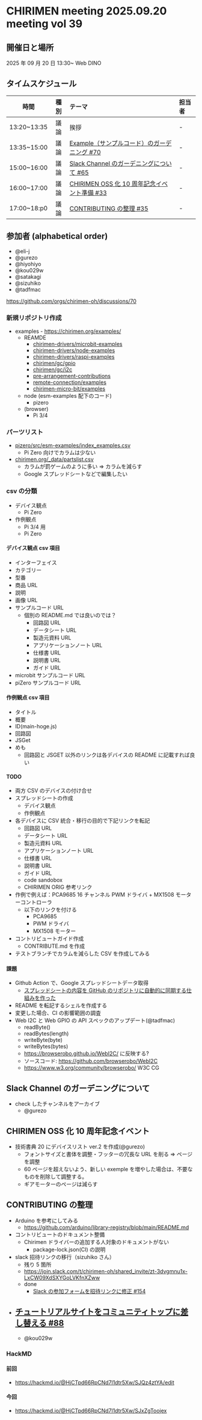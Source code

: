 # CHIRIMEN meeting 2025.09.20 meeting vol 39

## 開催日と場所

2025 年 09 月 20 日 13:30~ Web DINO

## タイムスケジュール

|    時間     | 種別 | テーマ                                                                                            | 担当者 |
| :---------: | :--: | :------------------------------------------------------------------------------------------------ | :----- |
| 13:20~13:35 | 議論 | 挨拶                                                                                              | -      |
| 13:35~15:00 | 議論 | [Example（サンプルコード）のガーデニング #70](https://github.com/orgs/chirimen-oh/discussions/70) | -      |
| 15:00~16:00 | 議論 | [Slack Channel のガーデニングについて #65](https://github.com/orgs/chirimen-oh/discussions/65)    | -      |
| 16:00~17:00 | 議論 | [CHIRIMEN OSS 化 10 周年記念イベント準備 #33](https://github.com/orgs/chirimen-oh/discussions/33) | -      |
| 17:00~18:p0 | 議論 | [CONTRIBUTING の整理 #35](https://github.com/orgs/chirimen-oh/discussions/35)                     | -      |

## 参加者 (alphabetical order)

- @eli-j
- @gurezo
- @hiyohiyo
- @kou029w
- @satakagi
- @sizuhiko
- @tadfmac

https://github.com/orgs/chirimen-oh/discussions/70

### 新規リポジトリ作成

- examples - https://chirimen.org/examples/
  - REAMDE
    - [chirimen-drivers/microbit-examples](https://github.com/chirimen-oh/chirimen-drivers/tree/master/microbit-examples)
    - [chirimen-drivers/node-examples](https://github.com/chirimen-oh/chirimen-drivers/tree/master/node-examples)
    - [chirimen-drivers/raspi-examples](https://github.com/chirimen-oh/chirimen-drivers/tree/master/raspi-examples)
    - [chirimen/gc/gpio](https://github.com/chirimen-oh/chirimen/tree/master/gc/gpio)
    - [chirimen/gc/i2c](https://github.com/chirimen-oh/chirimen/tree/master/gc/i2c)
    - [pre-arrangement-contributions](https://github.com/chirimen-oh/pre-arrangement-contributions)
    - [remote-connection/examples](https://github.com/chirimen-oh/remote-connection/tree/master/examples)
    - [chirimen-micro-bit/examples](https://github.com/chirimen-oh/chirimen-micro-bit/tree/master/examples)
  - node (esm-examples 配下のコード)
    - pizero
  - (browser)
    - Pi 3/4

### パーツリスト

- [pizero/src/esm-examples/index_examples.csv](https://github.com/chirimen-oh/chirimen.org/blob/master/pizero/src/esm-examples/index_examples.csv)
  - Pi Zero 向けでカラムは少ない
- [chirimen.org/\_data/partslist.csv](https://github.com/chirimen-oh/chirimen.org/blob/master/_data/partslist.csv)
  - カラムが罰ゲームのように多い => カラムを減らす
  - Google スプレッドシートなどで編集したい

### csv の分類

- デバイス観点
  - Pi Zero
- 作例観点
  - Pi 3/4 用
  - Pi Zero

#### デバイス観点 csv 項目

- インターフェイス
- カテゴリー
- 型番
- 商品 URL
- 説明
- 画像 URL
- サンプルコード URL
  - 個別の README.md では良いのでは？
    - 回路図 URL
    - データシート URL
    - 製造元資料 URL
    - アプリケーションノート URL
    - 仕様書 URL
    - 説明書 URL
    - ガイド URL
- microbit サンプルコード URL
- piZero サンプルコード URL

#### 作例観点 csv 項目

- タイトル
- 概要
- ID(main-hoge.js)
- 回路図
- JSGet
- めも
  - 回路図と JSGET 以外のリンクは各デバイスの README に記載すれば良い

#### TODO

- 両方 CSV のデバイスの付け合せ
- スプレッドシートの作成
  - デバイス観点
  - 作例観点
- 各デバイスに CSV 統合・移行の目的で下記リンクを転記
  - 回路図 URL
  - データシート URL
  - 製造元資料 URL
  - アプリケーションノート URL
  - 仕様書 URL
  - 説明書 URL
  - ガイド URL
  - code sandobox
  - CHIRIMEN ORIG 参考リンク
- 作例で例えば：PCA9685 16 チャンネル PWM ドライバ + MX1508 モーターコントローラ
  - 以下のリンクを付ける
    - PCA9685
    - PWM ドライバ
    - MX1508 モーター
- コントリビュートガイド作成
  - CONTRIBUTE.md を作成
- テストブランチでカラムを減らした CSV を作成してみる

#### 課題

- Github Action で、Google スプレッドシートデータ取得
  - [スプレッドシートの内容を GitHub のリポジトリに自動的に同期する仕組みを作った](https://zenn.dev/odan/articles/11954a71ff0db3)
- README を転記するシェルを作成する
- 変更した場合、CI の影響範囲の調査
- Web I2C と Web GPIO の API スペックのアップデート(@tadfmac)
  - readByte()
  - readBytes(length)
  - writeByte(byte)
  - writeBytes(bytes)
  - https://browserobo.github.io/WebI2C/ に反映する?
  - ソースコード: https://github.com/browserobo/WebI2C
  - https://www.w3.org/community/browserobo/ W3C CG

## Slack Channel のガーデニングについて

- check したチャンネルをアーカイブ
  - @gurezo

## CHIRIMEN OSS 化 10 周年記念イベント

- 技術書典 20 にデバイスリスト ver.2 を作成(@gurezo)
  - フォントサイズと書体を調整・フッターの冗長な URL を削る => ページを調整
  - 60 ページを超えないよう、新しい exemple を増やした場合は、不要なものを削除して調整する。
  - ギアモーターのページは減らす

## CONTRIBUTING の整理

- Arduino を参考にしてみる
  - https://github.com/arduino/library-registry/blob/main/README.md
- コントリビュートのドキュメント整備
  - Chirimen ドライバーの追加する人対象のドキュメントがない
    - package-lock.json(CI) の説明
- slack 招待リンクの移行（sizuhiko さん）
  - 残り 5 箇所
  - https://join.slack.com/t/chirimen-oh/shared_invite/zt-3dvgmnu1x-LxCW09XdSXYGoLVKfnXZww
  - done
    - [ Slack の参加フォームを招待リンクに修正 #154 ](https://github.com/chirimen-oh/chirimen.org/pull/154)
- ## [チュートリアルサイトをコミュニティトップに差し替える #88](https://github.com/chirimen-oh/chirimen.org/issues/88)
  - @kou029w

### HackMD

#### 前回

- https://hackmd.io/@HjCTpd66RpCNd7l1dtr5Xw/SJQz4ztYA/edit

#### 今回

- https://hackmd.io/@HjCTpd66RpCNd7l1dtr5Xw/SJxZgToojex

